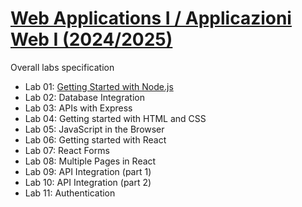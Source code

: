# [Web Applications I / Applicazioni Web I (2024/2025)](https://github.com/polito-webapp1)

Overall labs specification

- Lab 01: [Getting Started with Node.js](https://github.com/polito-webapp1/lab-2025/blob/main/Lab01/Lab01.pdf)
- Lab 02: Database Integration
- Lab 03: APIs with Express
- Lab 04: Getting started with HTML and CSS
- Lab 05: JavaScript in the Browser
- Lab 06: Getting started with React
- Lab 07: React Forms
- Lab 08: Multiple Pages in React
- Lab 09: API Integration (part 1)
- Lab 10: API Integration (part 2)
- Lab 11: Authentication
